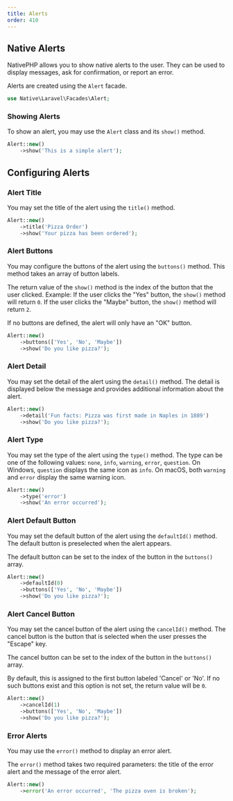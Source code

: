 ```yaml
---
title: Alerts
order: 410
---
```


## Native Alerts

NativePHP allows you to show native alerts to the user. They can be used to display messages, ask for confirmation, or
report an error.

Alerts are created using the `Alert` facade.

```php
use Native\Laravel\Facades\Alert;
```

### Showing Alerts

To show an alert, you may use the `Alert` class and its `show()` method.

```php
Alert::new()
    ->show('This is a simple alert');
```

## Configuring Alerts

### Alert Title

You may set the title of the alert using the `title()` method.

```php
Alert::new()
    ->title('Pizza Order')
    ->show('Your pizza has been ordered');
```

### Alert Buttons

You may configure the buttons of the alert using the `buttons()` method.
This method takes an array of button labels.

The return value of the `show()` method is the index of the button that the user clicked.
Example: If the user clicks the "Yes" button, the `show()` method will return `0`. If the user clicks the "Maybe"
button, the `show()` method will return `2`.

If no buttons are defined, the alert will only have an "OK" button.

```php
Alert::new()
    ->buttons(['Yes', 'No', 'Maybe'])
    ->show('Do you like pizza?');
```

### Alert Detail

You may set the detail of the alert using the `detail()` method.
The detail is displayed below the message and provides additional information about the alert.

```php
Alert::new()
    ->detail('Fun facts: Pizza was first made in Naples in 1889')
    ->show('Do you like pizza?');
```

### Alert Type

You may set the type of the alert using the `type()` method.
The type can be one of the following values: `none`, `info`, `warning`, `error`, `question`. On Windows, `question`
displays the same icon as `info`. On macOS, both `warning` and `error` display the same warning icon.

```php
Alert::new()
    ->type('error')
    ->show('An error occurred');
```

### Alert Default Button

You may set the default button of the alert using the `defaultId()` method.
The default button is preselected when the alert appears.

The default button can be set to the index of the button in the `buttons()` array.

```php
Alert::new()
    ->defaultId(0)
    ->buttons(['Yes', 'No', 'Maybe'])
    ->show('Do you like pizza?');
```

### Alert Cancel Button

You may set the cancel button of the alert using the `cancelId()` method.
The cancel button is the button that is selected when the user presses the "Escape" key.

The cancel button can be set to the index of the button in the `buttons()` array.

By default, this is assigned to the first button labeled 'Cancel' or 'No'. If no such buttons exist and this option is
not set, the return value will be `0`.

```php
Alert::new()
    ->cancelId(1)
    ->buttons(['Yes', 'No', 'Maybe'])
    ->show('Do you like pizza?');
```

### Error Alerts

You may use the `error()` method to display an error alert.

The `error()` method takes two required parameters: the title of the error alert and the message of the error alert.

```php
Alert::new()
    ->error('An error occurred', 'The pizza oven is broken');
```
